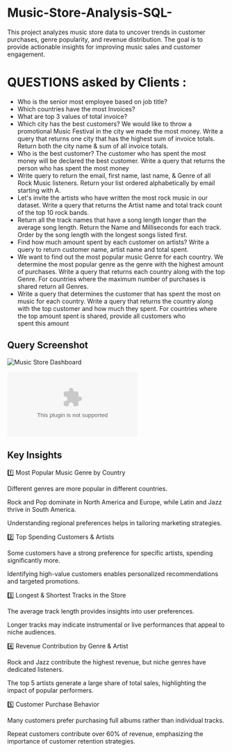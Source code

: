 # Music-Store-Analysis-SQL-
This project analyzes music store data to uncover trends in customer purchases, genre popularity, and revenue distribution. The goal is to provide actionable insights for improving music sales and customer engagement.
# QUESTIONS asked by Clients :
- Who is the senior most employee based on job title?
- Which countries have the most Invoices?
- What are top 3 values of total invoice?
- Which city has the best customers? We would like to throw a promotional Music 
Festival in the city we made the most money. Write a query that returns one city that 
has the highest sum of invoice totals. Return both the city name & sum of all invoice 
totals.
- Who is the best customer? The customer who has spent the most money will be 
declared the best customer. Write a query that returns the person who has spent the 
most money
- Write query to return the email, first name, last name, & Genre of all Rock Music 
listeners. Return your list ordered alphabetically by email starting with A.
- Let's invite the artists who have written the most rock music in our dataset. Write a 
query that returns the Artist name and total track count of the top 10 rock bands.
- Return all the track names that have a song length longer than the average song length. 
Return the Name and Milliseconds for each track. Order by the song length with the 
longest songs listed first.
- Find how much amount spent by each customer on artists? Write a query to return
customer name, artist name and total spent.
- We want to find out the most popular music Genre for each country. We determine the 
most popular genre as the genre with the highest amount of purchases. Write a query 
that returns each country along with the top Genre. For countries where the maximum 
number of purchases is shared return all Genres.
- Write a query that determines the customer that has spent the most on music for each 
country. Write a query that returns the country along with the top customer and how
much they spent. For countries where the top amount spent is shared, provide all 
customers who spent this amount
## Query Screenshot
![Music Store Dashboard](https://raw.githubusercontent.com/johndoe/music-store-analysis/main/screenshots/dashboard.png)

![](https://github.com/Sourav-311/Music-Store-Analysis-SQL/blob/main/Query%20ScreenShots.zip)
## Key Insights

1️⃣ Most Popular Music Genre by Country

Different genres are more popular in different countries.

Rock and Pop dominate in North America and Europe, while Latin and Jazz thrive in South America.

Understanding regional preferences helps in tailoring marketing strategies.

2️⃣ Top Spending Customers & Artists

Some customers have a strong preference for specific artists, spending significantly more.

Identifying high-value customers enables personalized recommendations and targeted promotions.

3️⃣ Longest & Shortest Tracks in the Store

The average track length provides insights into user preferences.

Longer tracks may indicate instrumental or live performances that appeal to niche audiences.

4️⃣ Revenue Contribution by Genre & Artist

Rock and Jazz contribute the highest revenue, but niche genres have dedicated listeners.

The top 5 artists generate a large share of total sales, highlighting the impact of popular performers.

5️⃣ Customer Purchase Behavior

Many customers prefer purchasing full albums rather than individual tracks.

Repeat customers contribute over 60% of revenue, emphasizing the importance of customer retention strategies.


  
